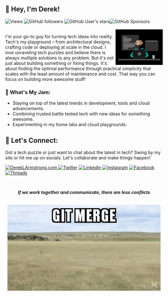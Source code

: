 ## 👋 **Hey, I'm Derek!**

<div align="left">
  <img alt="Views" src="https://komarev.com/ghpvc/?username=dereklarmstrong&label=views">
  <img alt="GitHub followers" src="https://img.shields.io/github/followers/dereklarmstrong">
  <img alt="GitHub User's stars" src="https://img.shields.io/github/stars/dereklarmstrong"><img alt="GitHub Sponsors" src="https://img.shields.io/github/sponsors/dereklarmstrong">
</div>
<br>
<img  src="./imgs/working-and-creating.gif" height="30%" width="30%" align="right" />


I'm your go-to guy for turning tech ideas into reality. Tech's my playground – from architectural designs, crafting code or deploying at scale in the cloud. I love unraveling tech puzzles and believe there is always multiple solutions to any problem. But it's not just about building something or fixing things. It's about finding the optimal performance through practical simplicity that scales with the least amount of maintenance and cost. That way you can focus on building more awesome stuff!


### 🍓 **What's My Jam:**
- Staying on top of the latest trends in development, tools and cloud advancements.
- Combining trusted battle tested tech with new ideas for something awesome.
- Experimenting in my home labs and cloud playgrounds.

## 🔗 **Let's Connect:**

Got a tech puzzle or just want to chat about the latest in tech? Swing by my site or hit me up on socials. Let's collaborate and make things happen!

<p>
  <a href="https://dereklarmstrong.com/" target="_blank"><img alt="DerekLArmstrong.com" src="https://img.shields.io/badge/DerekLArmstrong.com-005c99?style=for-the-badge&logo=hashnode&logoColor=white"  height="30px"/>
  <!-- <a href="https://pytech.dev/" target="_blank"><img alt="PyTech.com" src="https://img.shields.io/badge/PyTech.Dev-44709f.svg?&style=for-the-badge&logo=python&logoColor=yellow" height="30px" /></a> -->
  <a href="https://twitter.com/dereklarmstrong" target="_blank"><img alt="Twitter" src="https://img.shields.io/badge/twitter-%231DA1F2.svg?&style=for-the-badge&logo=twitter&logoColor=white"  height="30px"/></a>
  <a href="https://www.linkedin.com/in/dereklarmstrong/" target="_blank"><img alt="LinkedIn" src="https://img.shields.io/badge/linkedin-%230077B5.svg?&style=for-the-badge&logo=linkedin&logoColor=white"  height="30px"/></a>
  <a href="https://www.instagram.com/dereklarmstrong" target="_blank"><img alt="Instagram" src="https://img.shields.io/badge/Instagram-a30765?style=for-the-badge&logo=instagram&logoColor=white"  height="30px"/></a>
  <a href="https://www.facebook.com/dereklarmstrong" target="_blank"><img alt="Facebook" src="https://img.shields.io/badge/Facebook-0866ff?style=for-the-badge&logo=facebook&logoColor=white"  height="30px"/></a>
  <a href="https://www.threads.net/@dereklarmstrong" target="_blank"><img alt="Threads" src="https://img.shields.io/badge/Threads-101010?style=for-the-badge&logo=threads&logoColor=white"  height="30px"/></a>
</p>

[//]: # ()
[//]: # (## 🛠️ **Technologies and Tools I Use:**)

[//]: # ()
[//]: # (<p>)

[//]: # (  <img alt="Python" src="https://img.shields.io/badge/Python-14354C?style=for-the-badge&logo=python&logoColor=white" height="30px"/>)

[//]: # (  <img alt="Pandas" src="https://img.shields.io/badge/Pandas-150458?style=for-the-badge&logo=pandas&logoColor=white" height="30px"/>)

[//]: # (  <img alt="Numpy" src="https://img.shields.io/badge/Numpy-013243?style=for-the-badge&logo=numpy&logoColor=white" height="30px"/>)

[//]: # (  <img alt="Matplotlib" src="https://img.shields.io/badge/Matplotlib-013243?style=for-the-badge&logo=matplotlib&logoColor=white" height="30px"/>)

[//]: # (  <img alt="Scikit-Learn" src="https://img.shields.io/badge/Scikit_Learn-013243?style=for-the-badge&logo=scikit-learn&logoColor=white" height="30px"/>)

[//]: # (  <img alt="PyTorch" src="https://img.shields.io/badge/PyTorch-EE4C2C?style=for-the-badge&logo=pytorch&logoColor=white" height="30px"/>)

[//]: # (  <img alt="Docker" src="https://img.shields.io/badge/Docker-2496ed?style=for-the-badge&logo=docker&logoColor=white" height="30px"/>)

[//]: # (  <img alt="Oracle" src="https://img.shields.io/badge/Oracle-F80000?style=for-the-badge&logo=oracle&logoColor=white" height="30px"/>)

[//]: # (  <img alt="MySQL" src="https://img.shields.io/badge/MySQL-4479A1?style=for-the-badge&logo=mysql&logoColor=white" height="30px"/>)

[//]: # (  <img alt="PostgreSQL" src="https://img.shields.io/badge/PostgreSQL-336791?style=for-the-badge&logo=postgresql&logoColor=white" height="30px"/>)

[//]: # (  <img alt="GitHub" src="https://img.shields.io/badge/GitHub-101010?style=for-the-badge&logo=GitHub&logoColor=white" height="30px"/>)

[//]: # (  <img alt="Github Actions" src="https://img.shields.io/badge/-GitHub_Actions-1e88ff?style=flat-square&logo=github-actions&logoColor=white" height="30px"/>)

[//]: # (  <img alt="GitLab" src="https://img.shields.io/badge/GitLab-FCA121?style=for-the-badge&logo=gitlab&logoColor=white" height="30px"/>)

[//]: # (  <img alt="GitLab CI" src="https://img.shields.io/badge/GitLab_CI-FCA121?style=for-the-badge&logo=gitlab&logoColor=white" height="30px"/>)

[//]: # (  <img alt="Azure" src="https://img.shields.io/badge/Azure-0c599d?style=for-the-badge&logo=microsoftazure&logoColor=white" height="30px"/>)

[//]: # (  <img alt="AWS" src="https://img.shields.io/badge/AWS-f8991b?style=for-the-badge&logo=amazonaws&logoColor=white" height="30px"/>)

[//]: # (  <img alt="Google Cloud" src="https://img.shields.io/badge/Google_Cloud-4285F4?style=for-the-badge&logo=google-cloud&logoColor=white" height="30px"/>)

[//]: # (  <img alt="Flask" src="https://img.shields.io/badge/Flask-000000?style=for-the-badge&logo=flask&logoColor=white" height="30px"/>)

[//]: # (  <img alt="Markdown" src="https://img.shields.io/badge/Markdown-000000?style=for-the-badge&logo=markdown&logoColor=white"  height="30px"/>)

[//]: # (  <img alt="PlantUML" src="https://img.shields.io/badge/PlantUML-000000?style=for-the-badge&logo=plantuml&logoColor=white" height="30px"/>)

[//]: # (  <img alt="Mermaid" src="https://img.shields.io/badge/Mermaid-003B5C?style=for-the-badge&logo=mermaid&logoColor=white" height="30px"/>)

[//]: # (  <img alt="Bash" src="https://img.shields.io/badge/Bash-4EAA25?style=for-the-badge&logo=gnu-bash&logoColor=white" height="30px"/>)

[//]: # (  <img alt="PowerShell" src="https://img.shields.io/badge/PowerShell-5391FE?style=for-the-badge&logo=powershell&logoColor=white" height="30px"/>)

[//]: # (  <img alt="git" src="https://img.shields.io/badge/-Git-F05032?style=flat-square&logo=git&logoColor=white" height="30px"/>)

[//]: # (  <img alt="Jira" src="https://img.shields.io/badge/Jira-0052CC?style=for-the-badge&logo=jira&logoColor=white" height="30px"/>)

[//]: # (  <img alt="Confluence" src="https://img.shields.io/badge/Confluence-172B4D?style=for-the-badge&logo=confluence&logoColor=white" height="30px"/>)

[//]: # (  <img alt="VS Code" src="https://img.shields.io/badge/VS_Code-007ACC?style=for-the-badge&logo=visual-studio-code&logoColor=white" height="30px"/>)

[//]: # (  <img alt="JetBrains" src="https://img.shields.io/badge/JetBrains-000000?style=for-the-badge&logo=jetbrains&logoColor=white" height="30px"/>)

[//]: # (  <img alt="PyCharm" src="https://img.shields.io/badge/PyCharm-000000?style=for-the-badge&logo=pycharm&logoColor=white" height="30px"/>)

[//]: # (  <img alt="IntelliJ IDEA" src="https://img.shields.io/badge/IntelliJ_IDEA-000000?style=for-the-badge&logo=intellij-idea&logoColor=white" height="30px"/>)

[//]: # (  <img alt="WebStorm" src="https://img.shields.io/badge/WebStorm-000000?style=for-the-badge&logo=webstorm&logoColor=white" height="30px"/>)

[//]: # (  <img alt="DataGrip" src="https://img.shields.io/badge/DataGrip-000000?style=for-the-badge&logo=datagrip&logoColor=white" height="30px"/>)

[//]: # (  <img alt="Rider" src="https://img.shields.io/badge/Rider-000000?style=for-the-badge&logo=rider&logoColor=white" height="30px"/>)

[//]: # (  <img alt="Javascript" src="https://img.shields.io/badge/Javascript-F7DF1E?style=for-the-badge&logo=javascript&logoColor=black" height="30px"/>)

[//]: # (  <img alt="C++" src="https://img.shields.io/badge/C++-00599C?style=for-the-badge&logo=c%2B%2B&logoColor=white" height="30px"/>)

[//]: # (  <img alt=".NET" src="https://img.shields.io/badge/.NET-512BD4?style=for-the-badge&logo=.net&logoColor=white" height="30px"/>)

[//]: # (  <img alt="Ruby" src="https://img.shields.io/badge/Ruby-CC342D?style=for-the-badge&logo=ruby&logoColor=white" height="30px"/>)

[//]: # (  <img alt="TCL" src="https://img.shields.io/badge/TCL-FF9800?style=for-the-badge&logo=tcl&logoColor=white" height="30px"/>)

[//]: # (  <img alt="HTML" src="https://img.shields.io/badge/HTML-E34F26?style=for-the-badge&logo=html5&logoColor=white" height="30px"/>)

[//]: # (  <img alt="MongoDB" src="https://img.shields.io/badge/MongoDB-47A248?style=for-the-badge&logo=mongodb&logoColor=white" height="30px"/>)

[//]: # (  <img alt="Kubernetes" src="https://img.shields.io/badge/Kubernetes-326CE5?style=for-the-badge&logo=kubernetes&logoColor=white" height="30px"/>)

[//]: # (  <img alt="Linux" src="https://img.shields.io/badge/Linux-000000?style=for-the-badge&logo=linux&logoColor=white" height="30px"/>)

[//]: # (  <img alt="RedHat" src="https://img.shields.io/badge/RedHat-EE0000?style=for-the-badge&logo=red-hat&logoColor=white" height="30px"/>)

[//]: # (  <img alt="Ubuntu" src="https://img.shields.io/badge/Ubuntu-E95420?style=for-the-badge&logo=ubuntu&logoColor=white" height="30px"/>)

[//]: # (  <img alt="Jenkins" src="https://img.shields.io/badge/Jenkins-D24939?style=for-the-badge&logo=jenkins&logoColor=white" height="30px"/>)

[//]: # (  <img alt="Windows" src="https://img.shields.io/badge/Windows-0078D6?style=for-the-badge&logo=windows&logoColor=white" height="30px"/>)

[//]: # (  <img alt="MacOS" src="https://img.shields.io/badge/MacOS-000000?style=for-the-badge&logo=apple&logoColor=white" height="30px"/>)

[//]: # (  <img alt="iOS" src="https://img.shields.io/badge/iOS-000000?style=for-the-badge&logo=ios&logoColor=white" height="30px"/>)

[//]: # (  <img alt="Android" src="https://img.shields.io/badge/Android-3DDC84?style=for-the-badge&logo=android&logoColor=white" height="30px"/>)

[//]: # (  <img alt="VMware" src="https://img.shields.io/badge/VMware-607078?style=for-the-badge&logo=vmware&logoColor=white" height="30px"/>)

[//]: # (  <img alt="Raspberry Pi" src="https://img.shields.io/badge/Raspberry_Pi-C51A4A?style=for-the-badge&logo=raspberry-pi&logoColor=white" height="30px"/>)

[//]: # (  <img alt="Arduino" src="https://img.shields.io/badge/Arduino-00979D?style=for-the-badge&logo=arduino&logoColor=white" height="30px"/>)

[//]: # (  <img alt="Cloudflare" src="https://img.shields.io/badge/Cloudflare-F38020?style=for-the-badge&logo=cloudflare&logoColor=white" height="30px"/>)

[//]: # (  <img alt="Ubiquiti" src="https://img.shields.io/badge/Ubiquiti-0551A6?style=for-the-badge&logo=ubiquiti&logoColor=white" height="30px"/>)

[//]: # (  <img alt="Cisco" src="https://img.shields.io/badge/Cisco-1BA0D7?style=for-the-badge&logo=cisco&logoColor=white" height="30px"/>)

[//]: # (  <img alt="Sonicwall" src="https://img.shields.io/badge/Sonicwall-FF6600?style=for-the-badge&logo=sonicwall&logoColor=white" height="30px"/>)

[//]: # (</p>)

[//]: # (<br>)

[//]: # ()
[//]: # (## 🤩 **GitHub:**)

[//]: # ()
[//]: # (<div align="center">)

[//]: # (  <img align="center" src="https://github-readme-stats.anuraghazra1.vercel.app/api?username=dereklarmstrong&show_icons=true" height="150px"/>)

[//]: # (  <img align="center" src="https://github-readme-streak-stats.herokuapp.com/?user=dereklarmstrong&" alt="dereklarmstrong" height="150px"/>)

[//]: # (</div>)

<div align="center">
  <br>
  <p><b><i>If we work together and communicate, there are less conflicts</b></i></p>
  <br>
  <img src="./imgs/git-merge.gif" width="490px">
  <br>
</div>

